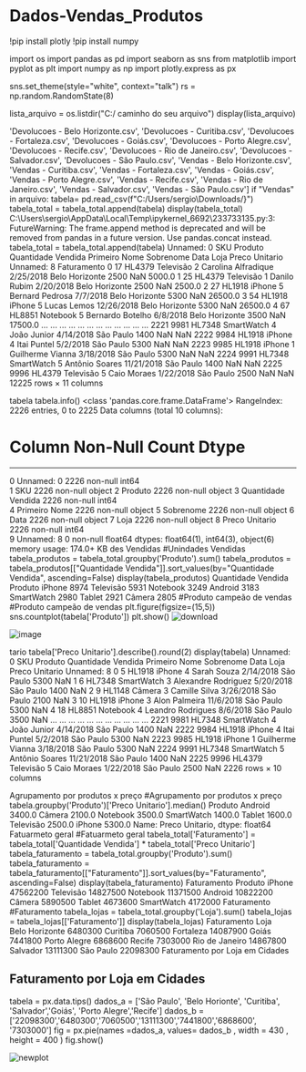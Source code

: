 # Dados-Vendas_Produtos
!pip install plotly
!pip install numpy


import os
import pandas as pd
import seaborn as sns
from matplotlib import pyplot as plt
import numpy as np
import plotly.express as px

sns.set_theme(style="white", context="talk")
rs = np.random.RandomState(8)

lista_arquivo = os.listdir("C:/ caminho do seu arquivo")
display(lista_arquivo)

'Devolucoes - Belo Horizonte.csv',
 'Devolucoes - Curitiba.csv',
 'Devolucoes - Fortaleza.csv',
 'Devolucoes - Goiás.csv',
 'Devolucoes - Porto Alegre.csv',
 'Devolucoes - Recife.csv',
 'Devolucoes - Rio de Janeiro.csv',
 'Devolucoes - Salvador.csv',
 'Devolucoes - São Paulo.csv',
 'Vendas - Belo Horizonte.csv',
 'Vendas - Curitiba.csv',
 'Vendas - Fortaleza.csv',
 'Vendas - Goiás.csv',
 'Vendas - Porto Alegre.csv',
 'Vendas - Recife.csv',
 'Vendas - Rio de Janeiro.csv',
 'Vendas - Salvador.csv',
 'Vendas - São Paulo.csv']
if "Vendas" in arquivo:
    tabela= pd.read_csv(f"C:/Users/sergio\Downloads/}")
    tabela_total = tabela_total.append(tabela)
    display(tabela_total)
​
C:\Users\sergio\AppData\Local\Temp\ipykernel_6692\233733135.py:3: FutureWarning: The frame.append method is deprecated and will be removed from pandas in a future version. Use pandas.concat instead.
  tabela_total = tabela_total.append(tabela)
Unnamed: 0	SKU	Produto	Quantidade Vendida	Primeiro Nome	Sobrenome	Data	Loja	Preco Unitario	Unnamed: 8	Faturamento
0	17	HL4379	Televisão	2	Carolina	Alfradique	2/25/2018	Belo Horizonte	2500	NaN	5000.0
1	25	HL4379	Televisão	1	Danilo	Rubim	2/20/2018	Belo Horizonte	2500	NaN	2500.0
2	27	HL1918	iPhone	5	Bernard	Pedrosa	7/7/2018	Belo Horizonte	5300	NaN	26500.0
3	54	HL1918	iPhone	5	Lucas	Lemos	12/26/2018	Belo Horizonte	5300	NaN	26500.0
4	67	HL8851	Notebook	5	Bernardo	Botelho	6/8/2018	Belo Horizonte	3500	NaN	17500.0
...	...	...	...	...	...	...	...	...	...	...	...
2221	9981	HL7348	SmartWatch	4	João	Junior	4/14/2018	São Paulo	1400	NaN	NaN
2222	9984	HL1918	iPhone	4	Itai	Puntel	5/2/2018	São Paulo	5300	NaN	NaN
2223	9985	HL1918	iPhone	1	Guilherme	Vianna	3/18/2018	São Paulo	5300	NaN	NaN
2224	9991	HL7348	SmartWatch	5	Antônio	Soares	11/21/2018	São Paulo	1400	NaN	NaN
2225	9996	HL4379	Televisão	5	Caio	Moraes	1/22/2018	São Paulo	2500	NaN	NaN
12225 rows × 11 columns

tabela
tabela.info()
<class 'pandas.core.frame.DataFrame'>
RangeIndex: 2226 entries, 0 to 2225
Data columns (total 10 columns):
 #   Column              Non-Null Count  Dtype  
---  ------              --------------  -----  
 0   Unnamed: 0          2226 non-null   int64  
 1   SKU                 2226 non-null   object 
 2   Produto             2226 non-null   object 
 3   Quantidade Vendida  2226 non-null   int64  
 4   Primeiro Nome       2226 non-null   object 
 5   Sobrenome           2226 non-null   object 
 6   Data                2226 non-null   object 
 7   Loja                2226 non-null   object 
 8   Preco Unitario      2226 non-null   int64  
 9   Unnamed: 8          0 non-null      float64
dtypes: float64(1), int64(3), object(6)
memory usage: 174.0+ KB
des Vendidas
#Unindades Vendidas
tabela_produtos = tabela_total.groupby('Produto').sum()
tabela_produtos = tabela_produtos[["Quantidade Vendida"]].sort_values(by="Quantidade Vendida", ascending=False)
display(tabela_produtos)
Quantidade Vendida
Produto	
iPhone	8974
Televisão	5931
Notebook	3249
Android	3183
SmartWatch	2980
Tablet	2921
Câmera	2805
#Produto campeão de vendas
#Produto campeão de vendas
plt.figure(figsize=(15,5))
sns.countplot(tabela['Produto'])
plt.show()
![download](https://user-images.githubusercontent.com/106316788/194774928-ef4efb0f-9a0d-41c8-aa03-e5f61fb1ea6d.png)

![image](https://user-images.githubusercontent.com/106316788/194774955-d90f7dc8-b0e9-4afd-914d-10cfa1522643.png)

tario
tabela['Preco Unitario'].describe().round(2)
display(tabela)
Unnamed: 0	SKU	Produto	Quantidade Vendida	Primeiro Nome	Sobrenome	Data	Loja	Preco Unitario	Unnamed: 8
0	5	HL1918	iPhone	4	Sarah	Souza	2/14/2018	São Paulo	5300	NaN
1	6	HL7348	SmartWatch	3	Alexandre	Rodriguez	5/20/2018	São Paulo	1400	NaN
2	9	HL1148	Câmera	3	Camille	Silva	3/26/2018	São Paulo	2100	NaN
3	10	HL1918	iPhone	3	Alon	Palmeira	11/6/2018	São Paulo	5300	NaN
4	18	HL8851	Notebook	4	Leandro	Rodrigues	8/6/2018	São Paulo	3500	NaN
...	...	...	...	...	...	...	...	...	...	...
2221	9981	HL7348	SmartWatch	4	João	Junior	4/14/2018	São Paulo	1400	NaN
2222	9984	HL1918	iPhone	4	Itai	Puntel	5/2/2018	São Paulo	5300	NaN
2223	9985	HL1918	iPhone	1	Guilherme	Vianna	3/18/2018	São Paulo	5300	NaN
2224	9991	HL7348	SmartWatch	5	Antônio	Soares	11/21/2018	São Paulo	1400	NaN
2225	9996	HL4379	Televisão	5	Caio	Moraes	1/22/2018	São Paulo	2500	NaN
2226 rows × 10 columns

Agrupamento por produtos x preço
#Agrupamento por produtos x preço
tabela.groupby('Produto')['Preco Unitario'].median()
Produto
Android       3400.0
Câmera        2100.0
Notebook      3500.0
SmartWatch    1400.0
Tablet        1600.0
Televisão     2500.0
iPhone        5300.0
Name: Preco Unitario, dtype: float64
Fatuarmeto geral
#Fatuarmeto geral
tabela_total['Faturamento'] = tabela_total['Quantidade Vendida'] * tabela_total['Preco Unitario']
​
tabela_faturamento = tabela_total.groupby('Produto').sum()
tabela_faturamento = tabela_faturamento[["Faturamento"]].sort_values(by="Faturamento", ascending=False)
display(tabela_faturamento)
Faturamento
Produto	
iPhone	47562200
Televisão	14827500
Notebook	11371500
Android	10822200
Câmera	5890500
Tablet	4673600
SmartWatch	4172000
Faturamento
#Faturamento
tabela_lojas = tabela_total.groupby('Loja').sum()
tabela_lojas = tabela_lojas[['Faturamento']]
display(tabela_lojas)
Faturamento
Loja	
Belo Horizonte	6480300
Curitiba	7060500
Fortaleza	14087900
Goiás	7441800
Porto Alegre	6868600
Recife	7303000
Rio de Janeiro	14867800
Salvador	13111300
São Paulo	22098300
 Faturamento por Loja em Cidades
## Faturamento por Loja em Cidades
tabela = px.data.tips()
dados_a = ['São Paulo', 'Belo Horionte', 'Curitiba', 'Salvador','Goiás', 'Porto Alegre','Recife']
dados_b = ['22098300','6480300','7060500','13111300','7441800','6868600', '7303000']
fig = px.pie(names =dados_a, values= dados_b , width = 430 , height = 400
            )
fig.show()

![newplot](https://user-images.githubusercontent.com/106316788/194774985-e2830846-273f-433d-af2b-5bd701e3ce26.png)
